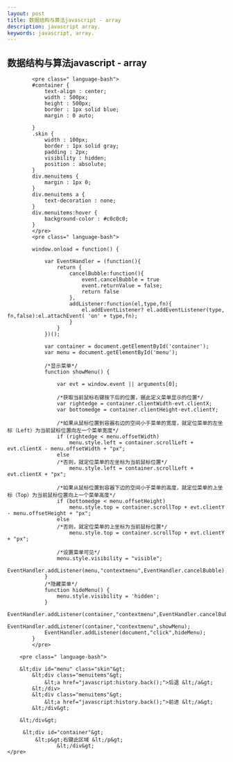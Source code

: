 ```yaml
---
layout: post
title: 数据结构与算法javascript - array
description: javascript array.
keywords: javascript, array.
---
```



<div class="entry-content clearfix">
    <h2>数据结构与算法javascript - array</h2>

            <pre class=" language-bash">
            #container {
                text-align : center;
                width : 500px;
                height : 500px;
                border : 1px solid blue;
                margin : 0 auto;

            }
            .skin {
                width : 100px;
                border : 1px solid gray;
                padding : 2px;
                visibility : hidden;
                position : absolute;
            }
            div.menuitems {
                margin : 1px 0;
            }
            div.menuitems a {
                text-decoration : none;
            }
            div.menuitems:hover {
                background-color : #c0c0c0;
            }
            </pre>
            <pre class=" language-bash">

            window.onload = function() {

                var EventHandler = (function(){
                    return {
                        cancelBubble:function(){
                            event.cancelBubble = true
                            event.returnValue = false;
                            return false
                        },
                        addListener:function(el,type,fn){
                            el.addEventListener? el.addEventListener(type, fn,false):el.attachEvent( 'on' + type,fn);
                        }
                    }
                })();

                var container = document.getElementById('container');
                var menu = document.getElementById('menu');

                /*显示菜单*/
                function showMenu() {

                    var evt = window.event || arguments[0];

                    /*获取当前鼠标右键按下后的位置，据此定义菜单显示的位置*/
                    var rightedge = container.clientWidth-evt.clientX;
                    var bottomedge = container.clientHeight-evt.clientY;

                    /*如果从鼠标位置到容器右边的空间小于菜单的宽度，就定位菜单的左坐标（Left）为当前鼠标位置向左一个菜单宽度*/
                    if (rightedge < menu.offsetWidth)
                        menu.style.left = container.scrollLeft + evt.clientX - menu.offsetWidth + "px";
                    else
                    /*否则，就定位菜单的左坐标为当前鼠标位置*/
                        menu.style.left = container.scrollLeft + evt.clientX + "px";

                    /*如果从鼠标位置到容器下边的空间小于菜单的高度，就定位菜单的上坐标（Top）为当前鼠标位置向上一个菜单高度*/
                    if (bottomedge < menu.offsetHeight)
                        menu.style.top = container.scrollTop + evt.clientY - menu.offsetHeight + "px";
                    else
                    /*否则，就定位菜单的上坐标为当前鼠标位置*/
                        menu.style.top = container.scrollTop + evt.clientY + "px";

                    /*设置菜单可见*/
                    menu.style.visibility = "visible";
                    EventHandler.addListener(menu,"contextmenu",EventHandler.cancelBubble);
                }
                /*隐藏菜单*/
                function hideMenu() {
                    menu.style.visibility = 'hidden';
                }
                EventHandler.addListener(container,"contextmenu",EventHandler.cancelBubble);
                EventHandler.addListener(container,"contextmenu",showMenu);
                EventHandler.addListener(document,"click",hideMenu);
            }
            </pre>

        <pre class=" language-bash">

        &lt;div id="menu" class="skin"&gt;
            &lt;div class="menuitems"&gt;
                &lt;a href="javascript:history.back();">后退 &lt;/a&gt;
            &lt;/div>
            &lt;div class="menuitems"&gt;
                &lt;a href="javascript:history.back();">前进 &lt;/a&gt;
            &lt;/div&gt;

        &lt;/div&gt;

         &lt;div id="container"&gt;
             &lt;p&gt;右键此区域 &lt;/p&gt;
                    &lt;/div&gt;
    </pre>

</div>